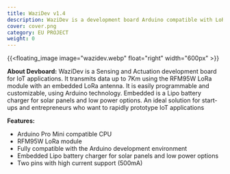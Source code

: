 ```yaml
---
title: WaziDev v1.4
description: WaziDev is a development board Arduino compatible with LoRa and embedded antenna
cover: cover.png
category: EU PROJECT
weight: 0
---
```


{{<floating_image image="wazidev.webp" float="right" width="600px" >}}

**About Devboard:** WaziDev is a Sensing and Actuation development board for IoT applications. It transmits data up to 7Km using the RFM95W LoRa module with an embedded LoRa antenna. 
It is easily programmable and customizable, using Arduino technology. Embedded is a Lipo battery charger for solar panels and low power options. An ideal solution for start-ups and entrepreneurs who want to rapidly prototype IoT applications

**Features:**
- Arduino Pro Mini compatible CPU
- RFM95W LoRa module
- Fully compatible with the Arduino development environment
- Embedded Lipo battery charger for solar panels and low power options
- Two pins with high current support (500mA)
